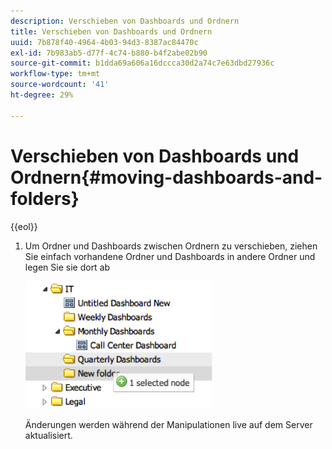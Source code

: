 ```yaml
---
description: Verschieben von Dashboards und Ordnern
title: Verschieben von Dashboards und Ordnern
uuid: 7b878f40-4964-4b03-94d3-8387ac84470c
exl-id: 7b983ab5-d77f-4c74-b880-b4f2abe02b90
source-git-commit: b1dda69a606a16dccca30d2a74c7e63dbd27936c
workflow-type: tm+mt
source-wordcount: '41'
ht-degree: 29%

---
```


# Verschieben von Dashboards und Ordnern{#moving-dashboards-and-folders}

{{eol}}

1. Um Ordner und Dashboards zwischen Ordnern zu verschieben, ziehen Sie einfach vorhandene Ordner und Dashboards in andere Ordner und legen Sie sie dort ab

   ![](assets/move_folder.png)

   Änderungen werden während der Manipulationen live auf dem Server aktualisiert.
